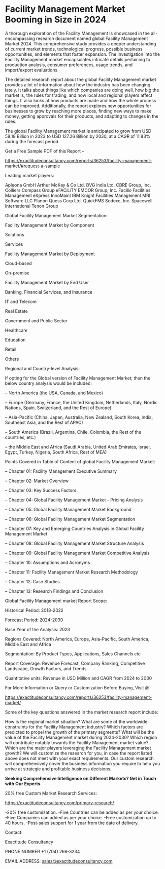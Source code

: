 # Facility Management Market Booming in Size in 2024

A thorough exploration of the Facility Management Is showcased  in the all-encompassing research document named global Facility Management Market 2024. This comprehensive study provides a deeper understanding of current market trends, technological progress, possible business opportunities, and elements that foster expansion. The investigation into the Facility Management market encapsulates intricate details pertaining to production analysis, consumer preferences, usage trends, and import/export evaluations.

The detailed research report about the global Facility Management market provides a lot of information about how the industry has been changing lately. It talks about things like which companies are doing well, how big the market is, the rules for trading, and how local and regional players affect things. It also looks at how products are made and how the whole process can be improved. Additionally, the report explores new opportunities for businesses to grow by reaching more places, finding new ways to make money, getting approvals for their products, and adapting to changes in the rules.

The global Facility Management market is anticipated to grow from USD 58.18 Billion in 2023 to USD 127.26 Billion by 2030, at a CAGR of 11.83% during the forecast period.

Get a Free Sample PDF of this Report –

https://exactitudeconsultancy.com/reports/36253/facility-management-market/#request-a-sample

Leading market players:

Apleona GmbH Arthur McKay & Co Ltd. BVG India Ltd. CBRE Group, Inc. Colliers Compass Group eFACiLiTY EMCOR Group, Inc. Facilio Facilities Management eXpress InnoMaint IBM Knight Facilities Management MRI Software LLC Planon Quess Corp Ltd. QuickFMS Sodexo, Inc. Spacewell International Tenon Group

Global Facility Management Market Segmentation:

Facility Management Market by Component

Solutions

Services

Facility Management Market by Deployment

Cloud-based

On-premise

Facility Management Market by End User

Banking, Financial Services, and Insurance

IT and Telecom

Real Estate

Government and Public Sector

Healthcare

Education

Retail

Others

Regional and Country-level Analysis:

If opting for the Global version of Facility Management Market; then the below country analysis would be included:

– North America (the USA, Canada, and Mexico)

– Europe (Germany, France, the United Kingdom, Netherlands, Italy, Nordic Nations, Spain, Switzerland, and the Rest of Europe)

– Asia-Pacific (China, Japan, Australia, New Zealand, South Korea, India, Southeast Asia, and the Rest of APAC)

– South America (Brazil, Argentina, Chile, Colombia, the Rest of the countries, etc.)

– the Middle East and Africa (Saudi Arabia, United Arab Emirates, Israel, Egypt, Turkey, Nigeria, South Africa, Rest of MEA)

Points Covered in Table of Content of global Facility Management Market:

– Chapter 01:  Facility Management Executive Summary

– Chapter 02: Market Overview

– Chapter 03: Key Success Factors

– Chapter 04: Global Facility Management Market – Pricing Analysis

– Chapter 05: Global Facility Management Market Background

– Chapter 06: Global Facility Management Market Segmentation

– Chapter 07: Key and Emerging Countries Analysis in Global Facility Management Market

– Chapter 08: Global Facility Management Market Structure Analysis

– Chapter 09: Global Facility Management Market Competitive Analysis

– Chapter 10: Assumptions and Acronyms

– Chapter 11: Facility Management Market Research Methodology

– Chapter 12: Case Studies

– Chapter 13: Research Findings and Conclusion

Global Facility Management market Report Scope:

Historical Period: 2018-2022

Forecast Period: 2024-2030

Base Year of the Analysis: 2023

Regions Covered: North America, Europe, Asia-Pacific, South America, Middle East and Africa

Segmentation: By Product Types, Applications, Sales Channels etc

Report Coverage: Revenue Forecast, Company Ranking, Competitive Landscape, Growth Factors, and Trends

Quantitative units: Revenue in USD Million and CAGR from 2024 to 2030

For More Information or Query or Customization Before Buying, Visit @

https://exactitudeconsultancy.com/reports/36253/facility-management-market/

Some of the key questions answered in the market research report include:

How is the regional market situation?
What are some of the worldwide constraints for the Facility Management industry?
Which factors are predicted to propel the growth of the primary segments?
What will be the value of the Facility Management market during 2024-2030?
Which region will contribute notably towards the Facility Management market value?
Which are the major players leveraging the Facility Management market growth?
We will customize the research for you, in case the report listed above does not meet with your exact requirements. Our custom research will comprehensively cover the business information you require to help you arrive at strategic and profitable business decisions.

**Seeking Comprehensive Intelligence on Different Markets? Get in Touch with Our Experts**

20% free Custom Market Research Services:

https://exactitudeconsultancy.com/primary-research/

-20% free customization.
-Five Countries can be added as per your choice.
-Five Companies can added as per your choice.
-Free customization up to 40 hours.
-Post-sales support for 1 year from the date of delivery.

Contact:

Exactitude Consultancy

PHONE NUMBER +1 (704) 266-3234

EMAIL ADDRESS: sales@exactitudeconsultancy.com
